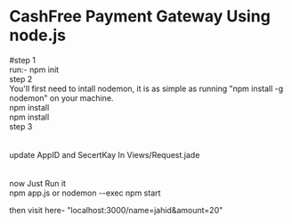 <h1>CashFree Payment Gateway Using node.js</h1>

#step 1 <br>
run:- npm init<br>
step 2<br>You'll first need to intall nodemon, it is as simple as running "npm install -g nodemon" on your machine.<br>
<a>npm install</a><br>
<a>npm install</a><br>
step 3<br>
<br>
<br>
update AppID and SecertKay In Views/Request.jade<br>
<br>
<br>
     now Just Run it
     <br>
     npm app.js or nodemon --exec npm start
     
  then visit here- "localhost:3000/name=jahid&amount=20"

